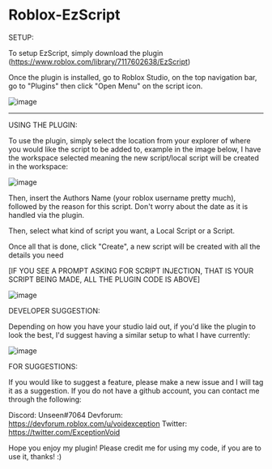# Roblox-EzScript

SETUP:

To setup EzScript, simply download the plugin (https://www.roblox.com/library/7117602638/EzScript)

Once the plugin is installed, go to Roblox Studio, on the top navigation bar, go to "Plugins" then click "Open Menu" on the script icon.

![image](https://user-images.githubusercontent.com/70583179/126090993-bf588104-12c7-4a18-83cc-036cd2a7b82a.png)


--------

USING THE PLUGIN:

To use the plugin, simply select the location from your explorer of where you would like the script to be added to, example in the image below, I have the workspace selected
meaning the new script/local script will be created in the workspace:

![image](https://user-images.githubusercontent.com/70583179/126091042-5e71228a-2d3c-4d5d-bc98-098a988673cf.png)


Then, insert the Authors Name (your roblox username pretty much), followed by the reason for this script. Don't worry about the date as it is handled via the plugin.

Then, select what kind of script you want, a Local Script or a Script. 

Once all that is done, click "Create", a new script will be created with all the details you need

[IF YOU SEE A PROMPT ASKING FOR SCRIPT INJECTION, THAT IS YOUR SCRIPT BEING MADE, ALL THE PLUGIN CODE IS ABOVE]

![image](https://user-images.githubusercontent.com/70583179/126091222-9f13a2de-dc77-4d5b-8508-4e54a97d69e2.png)

DEVELOPER SUGGESTION:

Depending on how you have your studio laid out, if you'd like the plugin to look the best, I'd suggest having a similar setup to what I have currently:

![image](https://user-images.githubusercontent.com/70583179/126091290-35fbef30-9c7f-4fb4-b9e8-b6021a36d4a3.png)

FOR SUGGESTIONS:

If you would like to suggest a feature, please make a new issue and I will tag it as a suggestion. If you do not have a github account,
you can contact me through the following:

Discord: Unseen#7064
Devforum: https://devforum.roblox.com/u/voidexception
Twitter: https://twitter.com/ExceptionVoid

Hope you enjoy my plugin! Please credit me for using my code, if you are to use it, thanks! :)
